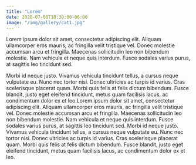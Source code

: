 ```yaml
---
title: "Lorem"
date: 2020-07-08T18:30:00-06:00
image: "/img/gallery/cat1.jpg"
---
```


Lorem ipsum dolor sit amet, consectetur adipiscing elit. Aliquam ullamcorper eros mauris, ac fringilla velit tristique vel. Donec molestie accumsan arcu et fringilla. Maecenas sollicitudin leo non bibendum molestie. Nam vehicula et neque quis interdum. Fusce sodales varius purus, at sagittis leo tincidunt sed. 

Morbi id neque justo. Vivamus vehicula tincidunt tellus, a cursus neque vulputate eu. Nunc nec tortor nisi. Donec ultricies ac turpis id varius. Cras scelerisque placerat quam. Morbi quis felis at felis dictum bibendum. Fusce blandit, justo eget eleifend tincidunt, metus quam facilisis lacus, ac condimentum dolor ex et leo.Lorem ipsum dolor sit amet, consectetur adipiscing elit. Aliquam ullamcorper eros mauris, ac fringilla velit tristique vel. Donec molestie accumsan arcu et fringilla. Maecenas sollicitudin leo non bibendum molestie. Nam vehicula et neque quis interdum. Fusce sodales varius purus, at sagittis leo tincidunt sed. Morbi id neque justo. Vivamus vehicula tincidunt tellus, a cursus neque vulputate eu. Nunc nec tortor nisi. Donec ultricies ac turpis id varius. Cras scelerisque placerat quam. Morbi quis felis at felis dictum bibendum. Fusce blandit, justo eget eleifend tincidunt, metus quam facilisis lacus, ac condimentum dolor ex et leo.